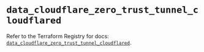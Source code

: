 # `data_cloudflare_zero_trust_tunnel_cloudflared`

Refer to the Terraform Registry for docs: [`data_cloudflare_zero_trust_tunnel_cloudflared`](https://registry.terraform.io/providers/cloudflare/cloudflare/5.9.0/docs/data-sources/zero_trust_tunnel_cloudflared).
